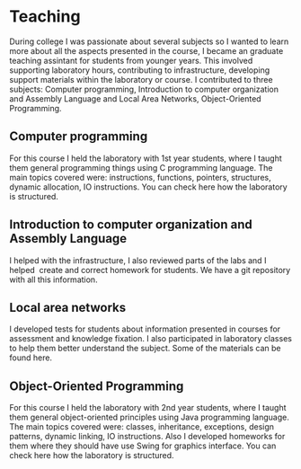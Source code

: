 # Teaching

During college I was passionate about several subjects so I wanted to learn more about all the aspects presented in the course, I became an graduate teaching assintant for students from younger years. This involved supporting laboratory hours, contributing to infrastructure, developing support materials within the laboratory or course. I contributed to three subjects: Computer programming, Introduction to computer organization and Assembly Language and Local Area Networks, Object-Oriented Programming. 

## Computer programming 

For this course I held the laboratory with 1st year students, where I taught them general programming things using C programming language. The main topics covered were: instructions, functions, pointers, structures, dynamic allocation, IO instructions. You can check here how the laboratory is structured. 

## Introduction to computer organization and Assembly Language 

I helped with the infrastructure, I also reviewed parts of the labs and I helped  create and correct homework for students. We have a git repository with all this information. 

## Local area networks

I developed tests for students about information presented in courses for assessment and knowledge fixation. I also participated in laboratory classes to help them better understand the subject. Some of the materials can be found here. 

## Object-Oriented Programming 

For this course I held the laboratory with 2nd year students, where I taught them general object-oriented principles using Java programming language. The main topics covered were: classes, inheritance, exceptions, design patterns, dynamic linking, IO instructions. Also I developed homeworks for them where they should have use Swing for graphics interface. You can check here how the laboratory is structured. 